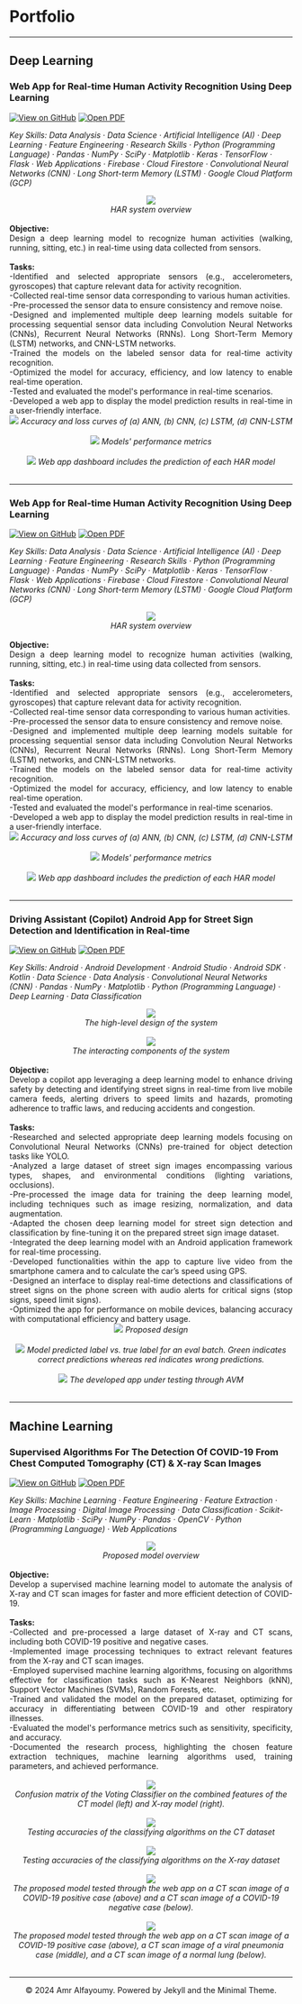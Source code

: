 # Portfolio
---

## Deep Learning

### Web App for Real-time Human Activity Recognition Using Deep Learning <br>

[![View on GitHub](https://img.shields.io/badge/GitHub-View_on_GitHub-blue?logo=GitHub)](https://github.com/alfayoumy/NUHARIPS)
[![Open PDF](https://img.shields.io/badge/PDF-Read%20PDF-red?logo=adobe-acrobat-reader)](/pdf/GP.pdf)

_Key Skills: Data Analysis · Data Science · Artificial Intelligence (AI) · Deep Learning · Feature Engineering · Research Skills · Python (Programming Language) · Pandas · NumPy · SciPy · Matplotlib · Keras · TensorFlow · Flask · Web Applications · Firebase · Cloud Firestore · Convolutional Neural Networks (CNN) · Long Short-term Memory (LSTM) · Google Cloud Platform (GCP)_
<br>
<center><img src="images/HARDiagram.png"/></center>
<center><i>HAR system overview</i></center>
<br>
<div style="text-align: justify">
<b>Objective:</b>
<br>
Design a deep learning model to recognize human activities (walking, running, sitting, etc.) in real-time using data collected from sensors.<br>
<br>
<b>Tasks:</b>
<br>
-Identified and selected appropriate sensors (e.g., accelerometers, gyroscopes) that capture relevant data for activity recognition.<br>
-Collected real-time sensor data corresponding to various human activities.<br>
-Pre-processed the sensor data to ensure consistency and remove noise.<br>
-Designed and implemented multiple deep learning models suitable for processing sequential sensor data including Convolution Neural Networks (CNNs), Recurrent Neural Networks (RNNs). Long Short-Term Memory (LSTM) networks, and CNN-LSTM networks.<br>
-Trained the models on the labeled sensor data for real-time activity recognition.<br>
-Optimized the model for accuracy, efficiency, and low latency to enable real-time operation.<br>
-Tested and evaluated the model's performance in real-time scenarios.<br>
-Developed a web app to display the model prediction results in real-time in a user-friendly interface.<br>
</div>
<div><center>
<img src="images/GPHAR.jpg"/>
<i>Accuracy and loss curves of (a) ANN, (b) CNN, (c) LSTM, (d) CNN-LSTM</i>
<br><br>
<img src="images/HARResults.jpg"/>
<i>Models' performance metrics</i>
<br><br>
<img src="images/HAR.jpg"/>
<i>Web app dashboard includes the prediction of each HAR model</i>
<br><br>
</center></div>

---
### Web App for Real-time Human Activity Recognition Using Deep Learning <br>

[![View on GitHub](https://img.shields.io/badge/GitHub-View_on_GitHub-blue?logo=GitHub)](https://github.com/alfayoumy/NUHARIPS)
[![Open PDF](https://img.shields.io/badge/PDF-Read%20PDF-red?logo=adobe-acrobat-reader)](/pdf/GP.pdf)

_Key Skills: Data Analysis · Data Science · Artificial Intelligence (AI) · Deep Learning · Feature Engineering · Research Skills · Python (Programming Language) · Pandas · NumPy · SciPy · Matplotlib · Keras · TensorFlow · Flask · Web Applications · Firebase · Cloud Firestore · Convolutional Neural Networks (CNN) · Long Short-term Memory (LSTM) · Google Cloud Platform (GCP)_
<br>
<center><img src="images/HARDiagram.png"/></center>
<center><i>HAR system overview</i></center>
<br>
<div style="text-align: justify">
<b>Objective:</b>
<br>
Design a deep learning model to recognize human activities (walking, running, sitting, etc.) in real-time using data collected from sensors.<br>
<br>
<b>Tasks:</b>
<br>
-Identified and selected appropriate sensors (e.g., accelerometers, gyroscopes) that capture relevant data for activity recognition.<br>
-Collected real-time sensor data corresponding to various human activities.<br>
-Pre-processed the sensor data to ensure consistency and remove noise.<br>
-Designed and implemented multiple deep learning models suitable for processing sequential sensor data including Convolution Neural Networks (CNNs), Recurrent Neural Networks (RNNs). Long Short-Term Memory (LSTM) networks, and CNN-LSTM networks.<br>
-Trained the models on the labeled sensor data for real-time activity recognition.<br>
-Optimized the model for accuracy, efficiency, and low latency to enable real-time operation.<br>
-Tested and evaluated the model's performance in real-time scenarios.<br>
-Developed a web app to display the model prediction results in real-time in a user-friendly interface.<br>
</div>
<div><center>
<img src="images/GPHAR.jpg"/>
<i>Accuracy and loss curves of (a) ANN, (b) CNN, (c) LSTM, (d) CNN-LSTM</i>
<br><br>
<img src="images/HARResults.jpg"/>
<i>Models' performance metrics</i>
<br><br>
<img src="images/HAR.jpg"/>
<i>Web app dashboard includes the prediction of each HAR model</i>
<br><br>
</center></div>

---
### Driving Assistant (Copilot) Android App for Street Sign Detection and Identification in Real-time <br>

[![View on GitHub](https://img.shields.io/badge/GitHub-View_on_GitHub-blue?logo=GitHub)](https://github.com/alfayoumy/copilot)
[![Open PDF](https://img.shields.io/badge/PDF-Read%20PDF-red?logo=adobe-acrobat-reader)](/pdf/Copilot.pdf)

_Key Skills: Android · Android Development · Android Studio · Android SDK · Kotlin · Data Science · Data Analysis · Convolutional Neural Networks (CNN) · Pandas · NumPy · Matplotlib · Python (Programming Language) · Deep Learning · Data Classification_
<br>
<center><img src="images/copilot.png"/></center>
<center><i>The high-level design of the system</i></center>
<br>
<center><img src="images/copilot1.png"/></center>
<center><i>The interacting components of the system</i></center>
<br>
<div style="text-align: justify">
<b>Objective:</b>
<br>
Develop a copilot app leveraging a deep learning model to enhance driving safety by detecting and identifying street signs in real-time from live mobile camera feeds, alerting drivers to speed limits and hazards, promoting adherence to traffic laws, and reducing accidents and congestion.<br>
<br>
<b>Tasks:</b>
<br>
-Researched and selected appropriate deep learning models focusing on Convolutional Neural Networks (CNNs) pre-trained for object detection tasks like YOLO.<br>
-Analyzed a large dataset of street sign images encompassing various types, shapes, and environmental conditions (lighting variations, occlusions).<br>
-Pre-processed the image data for training the deep learning model, including techniques such as image resizing, normalization, and data augmentation.<br>
-Adapted the chosen deep learning model for street sign detection and classification by fine-tuning it on the prepared street sign image dataset.<br>
-Integrated the deep learning model with an Android application framework for real-time processing.<br>
-Developed functionalities within the app to capture live video from the smartphone camera and to calculate the car’s speed using GPS.<br>
-Designed an interface to display real-time detections and classifications of street signs on the phone screen with audio alerts for critical signs (stop signs, speed limit signs).<br>
-Optimized the app for performance on mobile devices, balancing accuracy with computational efficiency and battery usage.<br>
</div>
<div><center>
<img src="images/copilot2.png"/>
<i>Proposed design</i>
<br><br>
<img src="images/copilot3.png"/>
<i>Model predicted label vs. true label for an eval batch. Green indicates correct predictions whereas red indicates wrong predictions.</i>
<br><br>
<img src="images/copilot5.png"/>
<i>The developed app under testing through AVM</i>
<br><br>
</center></div>

---

## Machine Learning

### Supervised Algorithms For The Detection Of COVID-19 From Chest Computed Tomography (CT) & X-ray Scan Images <br>

[![View on GitHub](https://img.shields.io/badge/GitHub-View_on_GitHub-blue?logo=GitHub)](https://github.com/alfayoumy/COVID19-Detection)
[![Open PDF](https://img.shields.io/badge/PDF-Read%20PDF-red?logo=adobe-acrobat-reader)](https://www.researchgate.net/publication/350588424_Supervised_Algorithms_for_the_Detection_of_COVID-19_from_Chest_Scan_Images)

_Key Skills: Machine Learning · Feature Engineering · Feature Extraction · Image Processing · Digital Image Processing · Data Classification · Scikit-Learn · Matplotlib · SciPy · NumPy · Pandas · OpenCV · Python (Programming Language) · Web Applications_
<br>
<center><img src="images/covid.png"/></center>
<center><i>Proposed model overview</i></center>
<br>
<div style="text-align: justify">
<b>Objective:</b>
<br>
 Develop a supervised machine learning model to automate the analysis of X-ray and CT scan images for faster and more efficient detection of COVID-19.<br>
<br>
<b>Tasks:</b>
<br>
-Collected and pre-processed a large dataset of X-ray and CT scans, including both COVID-19 positive and negative cases.<br>
-Implemented image processing techniques to extract relevant features from the X-ray and CT scan images.<br>
-Employed supervised machine learning algorithms, focusing on algorithms effective for classification tasks such as K-Nearest Neighbors (kNN), Support Vector Machines (SVMs), Random Forests, etc.<br>
-Trained and validated the model on the prepared dataset, optimizing for accuracy in differentiating between COVID-19 and other respiratory illnesses.<br>
-Evaluated the model's performance metrics such as sensitivity, specificity, and accuracy.<br>
-Documented the research process, highlighting the chosen feature extraction techniques, machine learning algorithms used, training parameters, and achieved performance.<br>
</div>
<br>
<center><img src="images/covid1.jpg"/></center>
<center><i>Confusion matrix of the Voting Classifier on the combined features of the CT model (left) and X-ray model (right).</i></center>
<br>
<center><img src="images/covid3.png"/></center>
<center><i>Testing accuracies of the classifying algorithms on the CT dataset</i></center>
<br>
<center><img src="images/covid4.png"/></center>
<center><i>Testing accuracies of the classifying algorithms on the X-ray dataset</i></center>
<br>
<center><img src="images/covid5.jpg"/></center>
<center><i>The proposed model tested through the web app on a CT scan image of a COVID-19 positive case (above) and a CT scan image of a COVID-19 negative case (below).</i></center>
<br>
<center><img src="images/covid6.jpg"/></center>
<center><i>The proposed model tested through the web app on a CT scan image of a COVID-19 positive case (above), a CT scan image of a viral pneumonia case (middle), and a CT scan image of a normal lung (below).</i></center>
<br>

---


<center>© 2024 Amr Alfayoumy. Powered by Jekyll and the Minimal Theme.</center>
